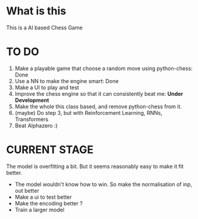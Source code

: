 # What is this
This is a AI based Chess Game

# TO DO
 1. Make a playable game that choose a random move using python-chess: Done
 2. Use a NN to make the engine smart: Done
 3. Make a UI to play and test
 4. Improve the chess engine so that it can consistently beat me: **Under Development**
 5. Make the whole this class based, and remove python-chess from it.
 6. (maybe) Do step 3, but with Reinforcement Learning, RNNs, Transformers
 7. Beat Alphazero :)

# CURRENT STAGE
The model is overfitting a bit. But it seems reasonably easy to make it fit better.

 - The model wouldn't know how to win. So make the normalisation of inp, out better
 - Make a ui to test better
 - Make the encoding better ?
 - Train a larger model